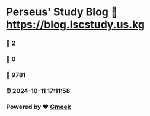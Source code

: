 # Perseus' Study Blog :link: https://blog.lscstudy.us.kg 
### :page_facing_up: [2](https://blog.lscstudy.us.kg/tag.html) 
### :speech_balloon: 0 
### :hibiscus: 9781 
### :alarm_clock: 2024-10-11 17:11:58 
### Powered by :heart: [Gmeek](https://github.com/Meekdai/Gmeek)

